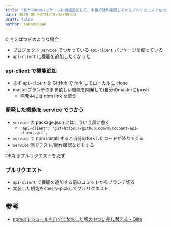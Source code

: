 ```yaml
---
title: "誰かのnpmパッケージに機能追加して、本番で動作確認してからプルリクエストを出す"
date: 2020-05-04T23:19:32+09:00
draft: false
author: sakamossan
---
```


たとえばつぎのような場合

- プロジェクト `service` でつかっている `api-client` パッケージを使っている
- `api-client` に機能を追加したくなった


### api-client で機能追加

- まず `api-client` を GitHub で fork してローカルに clone
- masterブランチのまま欲しい機能を開発して(自分のmasterに)push
  - 開発中には npm link を使う


### 開発した機能を service でつかう

- `service` の package.json にはこういう風に書く
  - `"api-client": "git+https://github.com/myaccount/api-client.git",`
- `service` で npm install すると自分のforkしたコードが降りてくる
- `service` 側でテスト/動作確認などをする

OKならプルリクエストをだす

### プルリクエスト

- `api-client` で機能を追加する前のコミットからブランチ切る
- 実装した機能をcherry-pickしてプルリクエスト


## 参考

- [npmのモジュールを自分でforkした版のやつに差し替える - Qiita](https://qiita.com/DQNEO/items/28535b17ca263a0d2b71)

